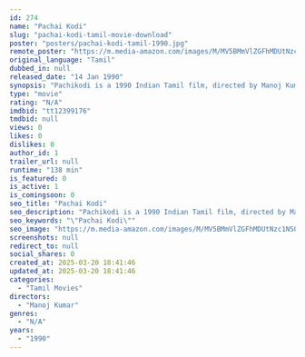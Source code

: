 ```yaml
---
id: 274
name: "Pachai Kodi"
slug: "pachai-kodi-tamil-movie-download"
poster: "posters/pachai-kodi-tamil-1990.jpg"
remote_poster: "https://m.media-amazon.com/images/M/MV5BMmVlZGFhMDUtNzc1NS00NWY0LWFmODgtNTU0YzMwMGViZTk1XkEyXkFqcGdeQXVyMzYxOTQ3MDg@._V1_SX300.jpg"
original_language: "Tamil"
dubbed_in: null
released_date: "14 Jan 1990"
synopsis: "Pachikodi is a 1990 Indian Tamil film, directed by Manoj Kumar. The film stars Pandiarajan, Nirosha, Nasser and Swati in lead roles. The film had musical score by Gangai Amaran."
type: "movie"
rating: "N/A"
imdbid: "tt12399176"
tmdbid: null
views: 0
likes: 0
dislikes: 0
author_id: 1
trailer_url: null
runtime: "138 min"
is_featured: 0
is_active: 1
is_comingsoon: 0
seo_title: "Pachai Kodi"
seo_description: "Pachikodi is a 1990 Indian Tamil film, directed by Manoj Kumar. The film stars Pandiarajan, Nirosha, Nasser and Swati in lead roles. The film had musical score by Gangai Amaran."
seo_keywords: "\"Pachai Kodi\""
seo_image: "https://m.media-amazon.com/images/M/MV5BMmVlZGFhMDUtNzc1NS00NWY0LWFmODgtNTU0YzMwMGViZTk1XkEyXkFqcGdeQXVyMzYxOTQ3MDg@._V1_SX300.jpg"
screenshots: null
redirect_to: null
social_shares: 0
created_at: 2025-03-20 18:41:46
updated_at: 2025-03-20 18:41:46
categories:
  - "Tamil Movies"
directors:
  - "Manoj Kumar"
genres:
  - "N/A"
years:
  - "1990"
---
```

